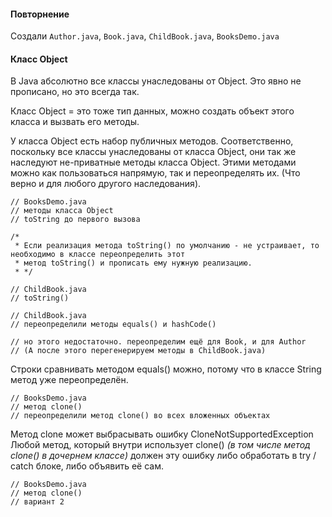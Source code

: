 #### Повторнение
Создали `Author.java`, `Book.java`, `ChildBook.java`, `BooksDemo.java`

#### Класс Object

В Java абсолютно все классы унаследованы от Object. 
Это явно не прописано, но это всегда так.

Класс Object = это тоже тип данных, можно создать объект этого класса и вызвать его методы.

У класса Object есть набор публичных методов. Соответственно, поскольку все классы унаследованы от класса Object, они 
так же наследуют не-приватные методы класса Object.
Этими методами можно как пользоваться напрямую, так и переопределять их. (Что верно и для любого другого наследования).

    // BooksDemo.java
    // методы класса Object
    // toString до первого вызова
    
    /*
     * Если реализация метода toString() по умолчанию - не устраивает, то необходимо в классе переопределить этот
     * метод toString() и прописать ему нужную реализацию.
     * */
     
    // ChildBook.java
    // toString()
    
    // ChildBook.java
    // переопределили методы equals() и hashCode()
    
    // но этого недостаточно. переопределим ещё для Book, и для Author
    // (А после этого перегенерируем методы в ChildBook.java)
    
Строки сравнивать методом equals() можно, потому что в классе String метод уже переопределён.

    // BooksDemo.java
    // метод clone()
    // переопределили метод clone() во всех вложенных объектах
    
Метод clone может выбрасывать ошибку CloneNotSupportedException
Любой метод, который внутри использует clone() _(в том числе метод clone() в дочернем классе)_ должен эту ошибку либо 
обработать в try / catch блоке, либо объявить её сам.

    // BooksDemo.java
    // метод clone()
    // вариант 2